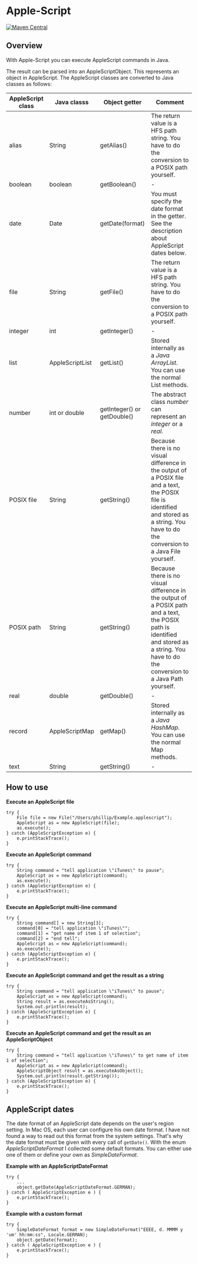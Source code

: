 # Apple-Script
[![Maven Central](https://img.shields.io/maven-central/v/com.github.pireba/applescript?style=for-the-badge)](https://mvnrepository.com/artifact/com.github.pireba/applescript)

## Overview
With Apple-Script you can execute AppleScript commands in Java.

The result can be parsed into an AppleScriptObject.
This represents an object in AppleScript.
The AppleScript classes are converted to Java classes as follows:

| AppleScript class | Java classs | Object getter | Comment |
| --- | --- | --- | --- |
| alias | String | getAlias() | The return value is a HFS path string. You have to do the conversion to a POSIX path yourself. |
| boolean | boolean | getBoolean() | - |
| date | Date | getDate(format) | You must specify the date format in the getter. See the description about AppleScript dates below. |
| file | String | getFile() | The return value is a HFS path string. You have to do the conversion to a POSIX path yourself. |
| integer | int | getInteger() | - |
| list | AppleScriptList | getList() | Stored internally as a _Java ArrayList_. You can use the normal List methods. |
| number | int or double | getInteger() or getDouble() | The abstract class _number_ can represent an _integer_ or a _real_. |
| POSIX file | String | getString() | Because there is no visual difference in the output of a POSIX file and a text, the POSIX file is identified and stored as a string. You have to do the conversion to a Java File yourself. |
| POSIX path | String | getString() | Because there is no visual difference in the output of a POSIX path and a text, the POSIX path is identified and stored as a string. You have to do the conversion to a Java Path yourself. |
| real | double | getDouble() | - |
| record | AppleScriptMap | getMap() | Stored internally as a _Java HashMap_. You can use the normal Map methods. |
| text | String | getString() | - |

## How to use

**Execute an AppleScript file**

	try {
		File file = new File("/Users/phillip/Example.applescript");
		AppleScript as = new AppleScript(file);
		as.execute();
	} catch (AppleScriptException e) {
		e.printStackTrace();
	}

**Execute an AppleScript command**

	try {
		String command = "tell application \"iTunes\" to pause";
		AppleScript as = new AppleScript(command);
		as.execute();
	} catch (AppleScriptException e) {
		e.printStackTrace();
	}

**Execute an AppleScript multi-line command**

	try {
		String command[] = new String[3];
		command[0] = "tell application \"iTunes\"";
		command[1] = "get name of item 1 of selection";
		command[2] = "end tell";
		AppleScript as = new AppleScript(command);
		as.execute();
	} catch (AppleScriptException e) {
		e.printStackTrace();
	}

**Execute an AppleScript command and get the result as a string**

	try {
		String command = "tell application \"iTunes\" to pause";
		AppleScript as = new AppleScript(command);
		String result = as.executeAsString();
		System.out.println(result);
	} catch (AppleScriptException e) {
		e.printStackTrace();
	}

**Execute an AppleScript command and get the result as an AppleScriptObject**

	try {
		String command = "tell application \"iTunes\" to get name of item 1 of selection";
		AppleScript as = new AppleScript(command);
		AppleScriptObject result = as.executeAsObject();
		System.out.println(result.getString());
	} catch (AppleScriptException e) {
		e.printStackTrace();
	}

## AppleScript dates
The date format of an AppleScript date depends on the user's region setting.
In Mac OS, each user can configure his own date format.
I have not found a way to read out this format from the system settings.
That's why the date format must be given with every call of `getDate()`.
With the enum _AppleScriptDateFormat_ I collected some default formats.
You can either use one of them or define your own as _SimpleDateFormat_.

**Example with an AppleScriptDateFormat**

	try {
		...
		object.getDate(AppleScriptDateFormat.GERMAN);
	} catch ( AppleScriptException e ) {
		e.printStackTrace();
	}

**Example with a custom format**

	try {
		SimpleDateFormat format = new SimpleDateFormat("EEEE, d. MMMM y 'um' hh:mm:ss", Locale.GERMAN);
		object.getDate(format);
	} catch ( AppleScriptException e ) {
		e.printStackTrace();
	}